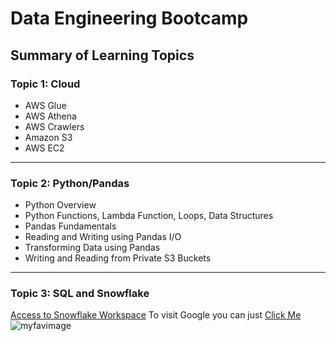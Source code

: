 # Data Engineering Bootcamp
## Summary of Learning Topics
### Topic 1: Cloud
* AWS Glue
* AWS Athena
* AWS Crawlers
* Amazon S3
* AWS EC2
---
### Topic 2: Python/Pandas
* Python Overview 
* Python Functions, Lambda Function, Loops, Data Structures
* Pandas Fundamentals
* Reading and Writing using Pandas I/O 
* Transforming Data using Pandas 
* Writing and Reading from Private S3 Buckets
---
### Topic 3: SQL and Snowflake
[Access to Snowflake Workspace]( https://app.snowflake.com/ffojzfh/wpa36811/w3vsqV1pOFEs#query)
To visit Google you can just [Click Me](http://www.google.com)
![myfavimage]( https://m.media-amazon.com/images/M/MV5BODI4NzMyNjE0MF5BMl5BanBnXkFtZTgwMTcwNzI0MzE@._V1_FMjpg_UX1000_.jpg)